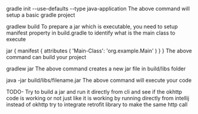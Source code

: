 gradle init --use-defaults --type java-application
The above command will setup a basic gradle project

gradlew build
To prepare a jar which is executable, you need to setup manifest property in build.gradle to identify what is the main class to execute

jar {
    manifest {
        attributes (
            'Main-Class': 'org.example.Main'
        )
    }
}
The above command can build your project

gradlew jar
The above command creates a new jar file in build/libs folder

java -jar build/libs/filename.jar
The above command will execute your code

TODO-
Try to build a jar and run it directly from cli and see if the okhttp code is working or not just like it is working by running directly from intellij
instead of okhttp try to integrate retrofit library to make the same http call
